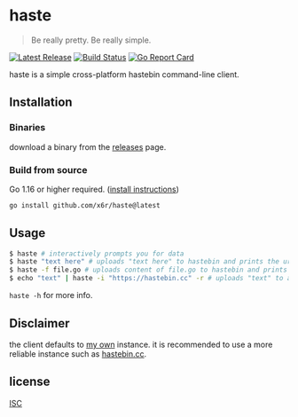 # haste

> Be really pretty. Be really simple.

[![Latest Release](https://img.shields.io/github/release/x6r/haste.svg)](https://github.com/x6r/haste/releases)
[![Build Status](https://img.shields.io/github/actions/workflow/status/x6r/haste/build.yml?logo=github&branch=master)](https://github.com/x6r/haste/actions)
[![Go Report Card](https://goreportcard.com/badge/github.com/x6r/haste)](https://goreportcard.com/report/github.com/x6r/haste)

haste is a simple cross-platform hastebin command-line client.

## Installation

### Binaries

download a binary from the [releases](https://github.com/x6r/haste/releases)
page.

### Build from source

Go 1.16 or higher required. ([install instructions](https://golang.org/doc/install.html))

```sh
go install github.com/x6r/haste@latest
```

## Usage

```sh
$ haste # interactively prompts you for data
$ haste "text here" # uploads "text here" to hastebin and prints the url
$ haste -f file.go # uploads content of file.go to hastebin and prints the url
$ echo "text" | haste -i "https://hastebin.cc" -r # uploads "text" to a custom haste instance and prints the raw url
```

`haste -h` for more info.

## Disclaimer

the client defaults to [my own](https://p.x4.pm) instance. it is recommended to use a more reliable instance such as [hastebin.cc](https://hastebin.cc).

## license

[ISC](https://github.com/x6r/haste/blob/master/LICENSE)
